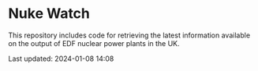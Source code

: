 # Nuke Watch

This repository includes code for retrieving the latest information available on the output of EDF nuclear power plants in the UK.

Last updated: 2024-01-08 14:08